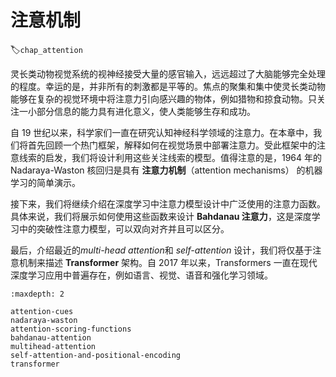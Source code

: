# 注意机制
:label:`chap_attention`

灵长类动物视觉系统的视神经接受大量的感官输入，远远超过了大脑能够完全处理的程度。幸运的是，并非所有的刺激都是平等的。焦点的聚集和集中使灵长类动物能够在复杂的视觉环境中将注意力引向感兴趣的物体，例如猎物和掠食动物。只关注一小部分信息的能力具有进化意义，使人类能够生存和成功。

自 19 世纪以来，科学家们一直在研究认知神经科学领域的注意力。在本章中，我们将首先回顾一个热门框架，解释如何在视觉场景中部署注意力。受此框架中的注意线索的启发，我们将设计利用这些关注线索的模型。值得注意的是，1964 年的 Nadaraya-Waston 核回归是具有 **注意力机制**（attention mechanisms） 的机器学习的简单演示。

接下来，我们将继续介绍在深度学习中注意力模型设计中广泛使用的注意力函数。具体来说，我们将展示如何使用这些函数来设计 **Bahdanau 注意力**，这是深度学习中的突破性注意力模型，可以双向对齐并且可以区分。

最后，介绍最近的*multi-head attention*和 *self-attention* 设计，我们将仅基于注意机制来描述 **Transformer** 架构。自 2017 年以来，Transformers 一直在现代深度学习应用中普遍存在，例如语言、视觉、语音和强化学习领域。

```toc
:maxdepth: 2

attention-cues
nadaraya-waston
attention-scoring-functions
bahdanau-attention
multihead-attention
self-attention-and-positional-encoding
transformer
```
